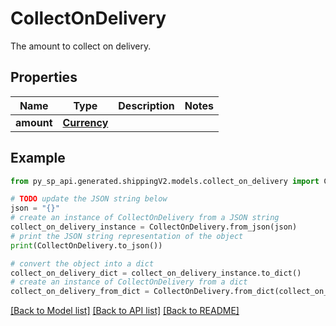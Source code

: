 # CollectOnDelivery

The amount to collect on delivery.

## Properties

Name | Type | Description | Notes
------------ | ------------- | ------------- | -------------
**amount** | [**Currency**](Currency.md) |  | 

## Example

```python
from py_sp_api.generated.shippingV2.models.collect_on_delivery import CollectOnDelivery

# TODO update the JSON string below
json = "{}"
# create an instance of CollectOnDelivery from a JSON string
collect_on_delivery_instance = CollectOnDelivery.from_json(json)
# print the JSON string representation of the object
print(CollectOnDelivery.to_json())

# convert the object into a dict
collect_on_delivery_dict = collect_on_delivery_instance.to_dict()
# create an instance of CollectOnDelivery from a dict
collect_on_delivery_from_dict = CollectOnDelivery.from_dict(collect_on_delivery_dict)
```
[[Back to Model list]](../README.md#documentation-for-models) [[Back to API list]](../README.md#documentation-for-api-endpoints) [[Back to README]](../README.md)


